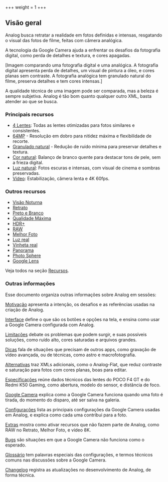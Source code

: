 +++
weight = 1
+++

## Visão geral
Analog busca retratar a realidade em fotos definidas e intensas, resgatando o visual das fotos de filme, feitas com câmera analógica.

A tecnologia da Google Camera ajuda a enfrentar os desafios da fotografia digital, como perda de detalhes e textura, e cores apagadas.

[Imagem comparando uma fotografia digital e uma analógica. A fotografia digital apresenta perda de detalhes, um visual de pintura a óleo, e cores planas sem contraste. A fotografia analógica tem granulado natural do filme, preserva detalhes e tem cores intensas.]

A qualidade técnica de uma imagem pode ser comparada, mas a beleza é sempre subjetiva. Analog é tão bom quanto qualquer outro XML, basta atender ao que se busca.
### Principais recursos
- [4 Lentes](#4%20Lentes): Todas as lentes otimizadas para fotos similares e consistentes.
- [64MP](#64MP) - Resolução em dobro para nitidez máxima e flexibilidade de recorte.
- [Granulado natural](#Granulado%20natural) - Redução de ruído mínima para preservar detalhes e textura.
- [Cor natural](#Cor%20natural): Balanço de branco quente para destacar tons de pele, sem a frieza digital.
- [Luz natural](#Luz%20natural): Fotos escuras e intensas, com visual de cinema e sombras preservadas.
- [Vídeo](#Vídeo): Estabilização, câmera lenta e 4K 60fps.
### Outros recursos
- [Visão Noturna](#Visão%20Noturna)
- [Retrato](#Retrato)
- [Preto e Branco](#Preto%20e%20Branco)
- [Qualidade Máxima](#Qualidade%20Máxima)
- [HDR+](#HDR+)
- [RAW](#RAW)
- [Melhor Foto](#Melhor%20Foto)
- [Luz real](#Luz%20real)
- [Vinheta real](#Vinheta%20real)
- [Panorama](#Panorama)
- [Photo Sphere](#Photo%20Sphere)
- [Google Lens](#Google%20Lens)

Veja todos na seção [Recursos](#Recursos).
### Outras informações
Esse documento organiza outras informações sobre Analog em sessões:

[Motivação](#Motivação) apresenta a intenção, os desafios e as referências usadas na criação de Analog.

[Interface](#Interface) define o que são os botões e opções na tela, e ensina como usar a Google Camera configurada com Analog.

[Limitações](#Limitações) debate os problemas que podem surgir, e suas possíveis soluções, como ruído alto, cores saturadas e arquivos grandes.

[Dicas](#Dicas) fala de situações que precisam de outros apps, como gravação de vídeo avançada, ou de técnicas, como astro e macrofotografia.

[Alternativas](#Alternativas) traz XMLs adicionais, como o Analog-Flat, que reduz contraste e saturação  para fotos com cores planas, boas para editar.

[Especificações](#Especificações) reúne dados técnicos das lentes do POCO F4 GT e do Redmi K50 Gaming, como abertura, modelo do sensor, e distância de foco.

[Google Camera](#Google%20Camera) explica como a Google Camera funciona quando uma foto é tirada, do momento do disparo, até ser salva na galeria.

[Configurações](#Configurações) lista as principais configurações da Google Camera usadas em Analog, e explica como cada uma contribui para a foto.

[Extras](#Extras) mostra como ativar recursos que não fazem parte de Analog, como RAW no Retrato, Melhor Foto, e vídeo 8K.

[Bugs](#Bugs) são situações em que a Google Camera não funciona como o esperado.

[Glossário](#Glossário) tem palavras especiais das configurações, e termos técnicos comuns nas discussões sobre a Google Camera.

[Changelog](#Changelog) registra as atualizações no desenvolvimento de Analog, de forma técnica.
